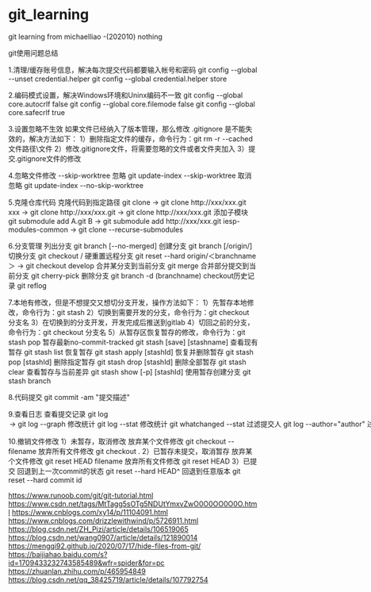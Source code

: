 # git_learning
git learning from michaelliao
-(202010) nothing

git使用问题总结

1.清理/缓存账号信息，解决每次提交代码都要输入帐号和密码
git config --global --unset credential.helper
git config --global credential.helper store

2.编码模式设置，解决Windows环境和Uninx编码不一致
git config --global core.autocrlf false
git config --global core.filemode false
git config --global core.safecrlf true

3.设置忽略不生效
如果文件已经纳入了版本管理，那么修改 .gitignore 是不能失效的，解决方法如下：
	1）删除指定文件的缓存，命令行为：git rm -r --cached 文件路径\文件
	2）修改.gitignore文件，将需要忽略的文件或者文件夹加入
	3）提交.gitignore文件的修改

4.忽略文件修改 --skip-worktree
忽略	git update-index --skip-worktree <file>
取消忽略	git update-index --no-skip-worktree <file>

5.克隆仓库代码
克隆代码到指定路径	git clone <repo> <directory>
-> git clone http://xxx/xxx.git xxx
-> git clone http://xxx/xxx.git
-> git clone http://xxx/xxx.git
添加子模块	git submodule add A.git B
-> git submodule add http://xxx/xxx.git iesp-modules-common
-> git clone --recurse-submodules

6.分支管理
列出分支	git branch [--no-merged]
创建分支	git branch  <new-branch> [<existing-branch>/origin/<remotebranch>]
切换分支	git checkout <brachname>/<remotebranch>
硬重置远程分支 git reset --hard origin/＜branchname＞
-> git checkout develop
合并某分支到当前分支	git merge <brachname>
合并部分提交到当前分支	git cherry-pick <commitHash1> <commitHash2>
删除分支	git branch -d (branchname)
checkout历史记录	git reflog

7.本地有修改，但是不想提交又想切分支开发，操作方法如下：
	1）先暂存本地修改，命令行为：git stash
	2）切换到需要开发的分支，命令行为：git checkout 分支名
	3）在切换到的分支开发，开发完成后推送到gitlab
	4）切回之前的分支，命令行为：git checkout 分支名
	5）从暂存区恢复暂存的修改，命令行为：git stash pop
暂存最新no-commit-tracked	git stash [save] [stashname]
查看现有暂存 git stash list
恢复暂存 git stash apply [stashId]
恢复并删除暂存 git stash pop [stashId]
删除指定暂存	git stash drop [stashId]
删除全部暂存	git stash clear
查看暂存与当前差异	git stash show [-p] [stashId]
使用暂存创建分支	git stash branch <brachname>

8.代码提交
git commit -am "提交描述"

9.查看日志
查看提交记录	git log <option>
-> git log --graph
修改统计	git log --stat
修改统计	git whatchanged --stat 
过滤提交人	git log --author="author"
过滤文件	git log <file>
格式化提交记录(单行)	git log --oneline
格式化提交记录(文件列表)	git log --name-only
格式化提交记录(文件列表+操作)	git log --name-status
查看指定文件提交记录	git blame <file>
最后n次提交具体内容	git show <-n>
查看指定文件提交详情	git show <commitId> [file]

10.撤销文件修改
	1）未暂存，取消修改
	放弃某个文件修改	git checkout -- filename
	放弃所有文件修改	git checkout .
	2）已暂存未提交，取消暂存
	放弃某个文件修改	git reset HEAD filename
	放弃所有文件修改	git reset HEAD
	3）已提交
	回退到上一次commit的状态	git reset --hard HEAD^
	回退到任意版本	git reset --hard commit id
		
		

https://www.runoob.com/git/git-tutorial.html
https://www.csdn.net/tags/MtTagg5sOTg5NDUtYmxvZwO0O0OO0O0O.html
https://www.cnblogs.com/xy14/p/11104091.html
https://www.cnblogs.com/drizzlewithwind/p/5726911.html
https://blog.csdn.net/ZH_Pizi/article/details/106519065
https://blog.csdn.net/wang0907/article/details/121890014
https://mengqi92.github.io/2020/07/17/hide-files-from-git/
https://baijiahao.baidu.com/s?id=1709433232743585489&wfr=spider&for=pc
https://zhuanlan.zhihu.com/p/465954849
https://blog.csdn.net/qq_38425719/article/details/107792754
